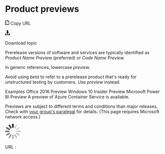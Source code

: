 # Product previews

![Copy URL](media/product-previews/Copy.png)
Copy URL

![Download](media/product-previews/Download.png)

Download topic

Prerelease versions of software and services are typically identified as *Product Name Preview* (preferred) or *Code Name Preview.*

In generic references, lowercase *preview.*

Avoid using *beta* to refer to a prerelease product that's ready for unstructured testing by customers. Use *preview* instead.

Examples
Office 2016 Preview
Windows 10 Insider Preview
Microsoft Power BI Preview
A preview of Azure Container Service is available.

Previews are subject to different terms and conditions than major releases. Check with [your group's paralegal](https://microsoft.sharepoint.com/sites/lcaweb/Pages/Applications/LegalContact.aspx) for details. (This page requires Microsoft network access.) 

![In progress](media/product-previews/activity-large.gif)

URL :
